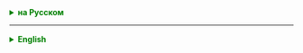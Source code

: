 <details style="margin-top: 16px">
  <summary style="cursor: pointer; color: green;"><b>на Русском</b></summary>

## Интерфейсы

Механизм наследования очень удобен, но он имеет свои ограничения. В частности мы можем наследовать только от одного класса.

В языке Java подобную проблему частично позволяют решить интерфейсы. Интерфейсы определяют некоторый функционал, не имеющий конкретной реализации, который затем реализуют классы, применяющие эти интерфейсы.
Ключевое отличие от наследования - один класс может применить множество интерфейсов.

**Интерфейс** – это ссылочный тип в Java. Он схож с классом. Это совокупность абстрактных методов.
Класс реализует интерфейс, таким образом наследуя абстрактные методы интерфейса.

Написание интерфейса схоже с написанием абстрактного класса. Но класс описывает атрибуты и поведения объекта.
А интерфейс **содержит поведения**, которые класс реализует.

Если класс, реализующий интерфейс, не является абстрактным, **все методы интерфейса должны быть определены в классе**.

Вместе с абстрактными методами интерфейс в Java может содержать константы, обычные методы, статические методы и вложенные типы.


Для объявления интерфейса используется ключевое слово `interface`.

```
public interface Printable {
    void print();
}
```

```
public class Book implements Printable {

    private String title;
    private String author;

    public Book(String title, String author) {
        this.title = title;
        this.author = author;
    }

    @Override
    public void print() {
        System.out.printf("Book: %s (%s)\n", title, author);
    }
}
```

Интерфейсы имеют следующие свойства:

- Интерфейс абстрактный косвенно. Вам не нужно использовать ключевое слово abstract во время объявления интерфейса. 
- Каждый метод в интерфейсе косвенно абстрактным, поэтому ключевое слово abstract не нужно. 
- Методы в интерфейсе косвенно публичны.

### Реализация интерфейса
Когда класс реализует интерфейс, вы можете представить себе, что класс словно **подписывает контракт** с интерфейсом,
соглашаясь совершить конкретные его поведения.
Если класс не исполняет все поведения интерфейса, то класс должен объявить себя абстрактным.

Класс использует ключевое слово `implements` для реализации интерфейса.

### Расширение интерфейсов
Интерфейс может расширять другой интерфейс так же, как класс другой класс. Ключевое слово `extends` используется для расширения интерфейса, и дочерний интерфейс наследует методы родительского интерфейса.

### Методы по умолчанию
Ранее до JDK 8 при реализации интерфейса мы должны были обязательно реализовать все его методы в классе.
А сам интерфейс мог содержать только определения методов без конкретной реализации.
В JDK 8 была добавлена такая функциональность как **методы по умолчанию**. 
И теперь интерфейсы кроме определения методов могут иметь их реализацию по умолчанию, которая используется, если класс, реализующий данный интерфейс, не реализует метод.

Например, создадим метод по умолчанию в интерфейсе Printable:

```
public interface Printable {
     
    default void print(){
        System.out.println("Undefined printable");
    }
}

```


Метод по умолчанию - это обычный метод без модификаторов, который помечается ключевым словом `default`.
Затем в классе нам необязательно этот метод реализовать, хотя мы можем его и переопределить.

### Статические методы
Начиная с JDK 8 в интерфейсах доступны статические методы - они аналогичны методам класса.
Чтобы обратиться к статическому методу интерфейса также, как и в случае с классами, пишут название интерфейса и метод.


### Приватные методы
По умолчанию все методы в интерфейсе фактически имеют модификатор public.
Однако начиная с Java 9 мы также можем определять в интерфейсе методы с модификатором private.
Они могут быть статическими и нестатическими, но они не могут быть переопределены в классе.

### Константы в интерфейсах
Кроме методов в интерфейсах могут быть определены статические константы:

```
interface Statusable {
    int OPEN = 1;
    int CLOSE = 0;
    void printStatus(int status);
}

public class Shop implements Statusable{
    @Override
    public void printStatus(int status) {
        if (status == OPEN ){
            System.out.println("Status: Open");
        } else if (status == CLOSE) {
            System.out.println("Status: Close");
        } else {
            System.out.println("Status incorrect");
        }
    }
}

```

### Множественная реализация интерфейсов
Если нам надо применить в классе несколько интерфейсов, то они все перечисляются через запятую после слова `implements`.

</details>

<hr>

<details style="margin-top: 16px">
  <summary style="cursor: pointer; color: green;"><b>English</b></summary>

## Interfaces

The inheritance mechanism is very convenient, but it has its limitations. In particular, we can inherit from only one class.

In the Java language, interfaces help partially overcome this limitation. Interfaces define functionality without providing concrete implementations, which classes implementing these interfaces will later implement. One key distinction from inheritance is that a class can implement multiple interfaces.

**Interface** is a reference type in Java, similar to a class. It consists of abstract methods. A class implements an interface, thereby inheriting the abstract methods of the interface.

Writing an interface is similar to writing an abstract class, but a class describes attributes and behaviors of an object. An interface **contains behaviors** that a class implements.

If a class that implements an interface is not abstract, **all methods of the interface must be defined in the class**.

Along with abstract methods, a Java interface can contain constants, regular methods, static methods, and nested types.

To declare an interface, the `interface` keyword is used.

```
public interface Printable {
    void print();
}
```

```
public class Book implements Printable {

    private String title;
    private String author;

    public Book(String title, String author) {
        this.title = title;
        this.author = author;
    }

    @Override
    public void print() {
        System.out.printf("Book: %s (%s)\n", title, author);
    }
}
```


### Interfaces have the following properties:

- An interface is indirectly abstract. You don't need to use the `abstract` keyword when declaring an interface.
- Each method in an interface is indirectly abstract, so the `abstract` keyword is not required.
- Methods in an interface are indirectly public.

### Implementing an Interface

When a class implements an interface, you can think of it as the class **signing a contract** with the interface, agreeing to perform specific behaviors. If a class doesn't perform all the behaviors defined by the interface, it should declare itself as abstract.

The `implements` keyword is used by a class to implement an interface.

### Extending Interfaces

An interface can extend another interface just like a class extends another class. The `extends` keyword is used to extend an interface, and the child interface inherits methods from the parent interface.

### Default Methods

Before JDK 8, when implementing an interface, we were required to implement all its methods in the class. The interface itself could only contain method declarations without concrete implementations. JDK 8 introduced a feature called **default methods**. Now, interfaces, in addition to declaring methods, can provide default implementations for those methods. These default implementations are used if a class implementing the interface doesn't provide its own implementation.

For example, let's create a default method in the `Printable` interface:


```
public interface Printable {
     
    default void print(){
        System.out.println("Undefined printable");
    }
}

```

### Default Methods

A default method is a regular method without any modifiers, marked with the `default` keyword. In a class that implements an interface with a default method, you are not obligated to provide an implementation for that method. However, you have the option to override it in your class.

### Static Methods

Starting from JDK 8, interfaces can also contain static methods, which are similar to static methods in classes. To access a static method of an interface, you use the interface's name followed by the method name.

### Private Methods

By default, all methods in an interface are effectively public. However, starting from Java 9, you can define private methods in interfaces. These private methods can be either static or non-static but cannot be overridden in implementing classes.

### Constants in Interfaces

In addition to methods, interfaces can also define static constants:

```
interface Statusable {
    int OPEN = 1;
    int CLOSE = 0;
    void printStatus(int status);
}

public class Shop implements Statusable{
    @Override
    public void printStatus(int status) {
        if (status == OPEN ){
            System.out.println("Status: Open");
        } else if (status == CLOSE) {
            System.out.println("Status: Close");
        } else {
            System.out.println("Status incorrect");
        }
    }
}

```

### Multiple Interface Implementation

If you need to apply multiple interfaces to a class, you can list them all by separating them with commas after the `implements` keyword.


</details>